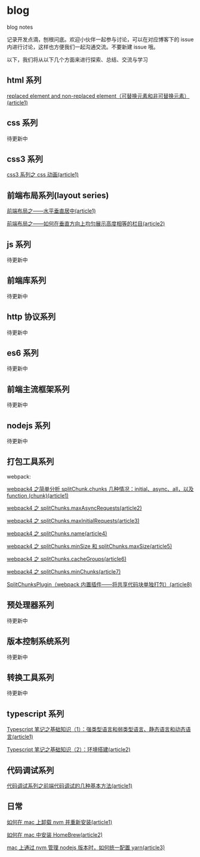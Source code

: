 # blog

blog notes

记录开发点滴，刨根问底。欢迎小伙伴一起参与讨论，可以在对应博客下的 issue 内进行讨论，这样也方便我们一起沟通交流。不要新建 issue 哦。

以下，我们将从以下几个方面来进行探索、总结、交流与学习

## html 系列

[replaced element and non-replaced element（可替换元素和非可替换元素）(article1)](https://github.com/yaodebian/blog/issues/8)

## css 系列

待更新中

## css3 系列

[css3 系列之 css 动画(article1)](https://github.com/yaodebian/blog/issues/1)

## 前端布局系列(layout series)

[前端布局之——水平垂直居中(article1)](https://github.com/yaodebian/blog/issues/3)

[前端布局之——如何在垂直方向上均匀展示高度相等的栏目(article2)](https://github.com/yaodebian/blog/issues/4)

## js 系列

待更新中

## 前端库系列

待更新中

## http 协议系列

待更新中

## es6 系列

待更新中

## 前端主流框架系列

待更新中

## nodejs 系列

待更新中

## 打包工具系列

webpack:

[webpack4 之简单分析 splitChunk.chunks 几种情况：initial、async、all，以及 function (chunk)(article1)](https://github.com/yaodebian/blog/issues/8)

[webpack4 之 splitChunks.maxAsyncRequests(article2)](https://github.com/yaodebian/blog/issues/9)

[webpack4 之 splitChunks.maxInitialRequests(article3)](https://github.com/yaodebian/blog/issues/10)

[webpack4 之 splitChunks.name(article4)](https://github.com/yaodebian/blog/issues/11)

[webpack4 之 splitChunks.minSize 和 splitChunks.maxSize(article5)](https://github.com/yaodebian/blog/issues/12)

[webpack4 之 splitChunks.cacheGroups(article6)](https://github.com/yaodebian/blog/issues/13)

[webpack4 之 splitChunks.minChunks(article7)](https://github.com/yaodebian/blog/issues/14)

[SplitChunksPlugin（webpack 内置插件——将共享代码块单独打包）(article8)](https://github.com/yaodebian/blog/issues/15)

## 预处理器系列

待更新中

## 版本控制系统系列

待更新中

## 转换工具系列

待更新中

## typescript 系列

[Typescript 笔记之基础知识（1）：强类型语言和弱类型语言、静态语言和动态语言(article1)](https://github.com/yaodebian/blog/issues/16)

[Typescript 笔记之基础知识（2）：环境搭建(article2)](https://github.com/yaodebian/blog/issues/17)

## 代码调试系列

[代码调试系列之前端代码调试的几种基本方法(article1)](https://github.com/yaodebian/blog/issues/2)

## 日常

[如何在 mac 上卸载 nvm 并重新安装(article1)](https://github.com/yaodebian/blog/issues/5)

[如何在 mac 中安装 HomeBrew(article2)](https://github.com/yaodebian/blog/issues/6)

[mac 上通过 nvm 管理 nodejs 版本时，如何统一配置 yarn(article3)](https://github.com/yaodebian/blog/issues/7)
